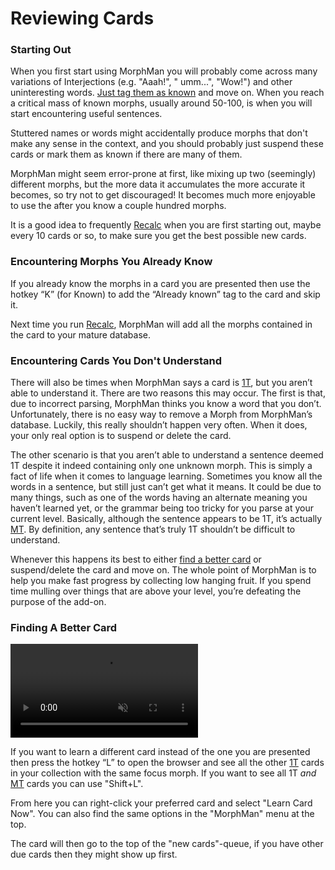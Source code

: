 # Reviewing Cards

### Starting Out

When you first start using MorphMan you will probably come across many variations of Interjections (e.g. "Aaah!", "
umm...", "Wow!") and other uninteresting
words. [Just tag them as known](reviewing-cards.md#encountering-morphs-you-already-know)
and move on. When you reach a critical mass of known morphs, usually around 50-100, is when you will start encountering
useful sentences.

Stuttered names or words might accidentally produce morphs that don't make any sense in the context, and you should
probably just suspend these cards or mark them as known if there are many of them.

MorphMan might seem error-prone at first, like mixing up two (seemingly) different morphs, but the more data it
accumulates the more accurate it becomes, so try not to get discouraged! It becomes much more enjoyable to use the after
you know a couple hundred morphs.

It is a good idea to frequently [Recalc](recalc.md) when you are first starting out, maybe every 10 cards or so,
to make sure you get the best possible new cards.

### Encountering Morphs You Already Know

If you already know the morphs in a card you are presented then use the hotkey “K” (for Known) to add the “Already
known” tag to the card and skip it.

Next time you run [Recalc](recalc.md), MorphMan will add all the morphs contained in the card to your mature database.

### Encountering Cards You Don't Understand

There will also be times when MorphMan says a card is [1T](../glossary.md#1t-sentence), but you aren’t able to
understand it. There are two reasons this may occur. The first is that, due to incorrect parsing, MorphMan thinks you
know a word that you don’t. Unfortunately, there is no easy way to remove a Morph from MorphMan’s database. Luckily,
this really shouldn’t happen very often. When it does, your only real option is to suspend or delete the card.

The other scenario is that you aren’t able to understand a sentence deemed 1T despite it indeed
containing only one unknown morph. This is simply a fact of life when it comes to language learning. Sometimes you know
all the words in a sentence, but still just can’t get what it means. It could be due to many things, such as one of the
words having an alternate meaning you haven’t learned yet, or the grammar being too tricky for you parse at your current
level. Basically, although the sentence appears to be 1T, it’s actually [MT](../glossary.md#mt-sentence). By definition,
any sentence that’s truly 1T
shouldn’t be difficult to understand.

Whenever this happens its best to either [find a better card](reviewing-cards.md#finding-a-better-card) or suspend/delete the
card and move on. The whole point of MorphMan
is to help you make fast progress by collecting low hanging fruit. If you spend time mulling over things that are above
your level, you’re defeating the purpose of the add-on.

### Finding A Better Card

<video autoplay loop muted controls>
    <source src="../../img/learn-now.mp4" type="video/mp4">
</video>


If you want to learn a different card instead of the one you are presented then press the hotkey
“L” to open the browser and see all the other [1T](../glossary.md#1t-sentence) cards in your collection with the same
focus morph. If you want to see all 1T _and_ [MT](../glossary.md#mt-sentence) cards you can use "Shift+L".

From here you can right-click your preferred card and select "Learn Card Now". You can also find the same options in
the "MorphMan" menu at the top.

The card will then go to the top of the "new cards"-queue, if you have other due cards then they might show up first.
